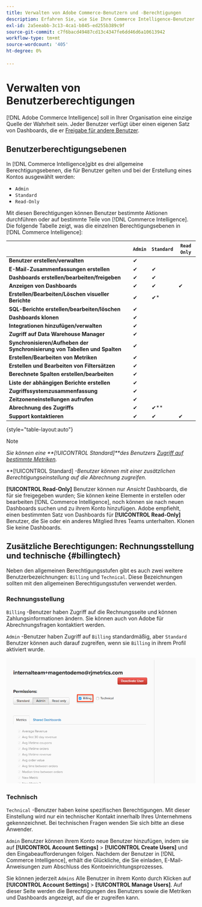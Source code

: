 ```yaml
---
title: Verwalten von Adobe Commerce-Benutzern und -Berechtigungen
description: Erfahren Sie, wie Sie Ihre Commerce Intelligence-Benutzer verwalten.
exl-id: 2a5eeabb-3c13-4ca1-b845-ed255b389c9f
source-git-commit: c7f6bacd49487cd13c4347fe6dd46d6a10613942
workflow-type: tm+mt
source-wordcount: '405'
ht-degree: 0%

---
```


# Verwalten von Benutzerberechtigungen

[!DNL Adobe Commerce Intelligence] soll in Ihrer Organisation eine einzige Quelle der Wahrheit sein. Jeder Benutzer verfügt über einen eigenen Satz von Dashboards, die er [Freigabe für andere Benutzer](../../data-user/dashboards/share-dashboard-with-users.md).

## Benutzerberechtigungsebenen

In [!DNL Commerce Intelligence]gibt es drei allgemeine Berechtigungsebenen, die für Benutzer gelten und bei der Erstellung eines Kontos ausgewählt werden:

* `Admin`
* `Standard`
* `Read-Only`

Mit diesen Berechtigungen können Benutzer bestimmte Aktionen durchführen oder auf bestimmte Teile von [!DNL Commerce Intelligence]. Die folgende Tabelle zeigt, was die einzelnen Berechtigungsebenen in [!DNL Commerce Intelligence]:

|  | `Admin` | `Standard` | `Read Only` |
| -----|-----|-----|----|
| **Benutzer erstellen/verwalten** | ✔ |  |  |
| **E-Mail-Zusammenfassungen erstellen** | ✔ | ✔ |  |
| **Dashboards erstellen/bearbeiten/freigeben** | ✔ | ✔ |  |
| **Anzeigen von Dashboards** | ✔ | ✔ | ✔ |
| **Erstellen/Bearbeiten/Löschen visueller Berichte** | ✔ | ✔* |  |
| **SQL-Berichte erstellen/bearbeiten/löschen** | ✔ |  |  |
| **Dashboards klonen** | ✔ |  |  |
| **Integrationen hinzufügen/verwalten** | ✔ |  |  |
| **Zugriff auf Data Warehouse Manager** | ✔ |  |  |
| **Synchronisieren/Aufheben der Synchronisierung von Tabellen und Spalten** | ✔ |  |  |
| **Erstellen/Bearbeiten von Metriken** | ✔ |  |  |
| **Erstellen und Bearbeiten von Filtersätzen** | ✔ |  |  |
| **Berechnete Spalten erstellen/bearbeiten** | ✔ |  |  |
| **Liste der abhängigen Berichte erstellen** | ✔ |  |  |
| **Zugriffssystemzusammenfassung** | ✔ |  |  |
| **Zeitzoneneinstellungen aufrufen** | ✔ |  |  |
| **Abrechnung des Zugriffs** | ✔ | ✔** |  |
| **Support kontaktieren** | ✔ | ✔ | ✔ |

{style="table-layout:auto"}

>[!NOTE]
>
>_Sie können eine **[!UICONTROL Standard]**des Benutzers [Zugriff auf bestimmte Metriken](../../administrator/user-management/restrict-metric-access.md)._
>
>**[!UICONTROL Standard] _-Benutzer können mit einer zusätzlichen Berechtigungseinstellung auf die Abrechnung zugreifen._
>
>**[!UICONTROL Read-Only]** Benutzer können nur _Ansicht_ Dashboards, die für sie freigegeben wurden; Sie können keine Elemente in erstellen oder bearbeiten [!DNL Commerce Intelligence], noch können sie nach neuen Dashboards suchen und zu ihrem Konto hinzufügen. Adobe empfiehlt, einen bestimmten Satz von Dashboards für **[!UICONTROL Read-Only]** Benutzer, die Sie oder ein anderes Mitglied Ihres Teams unterhalten. Klonen Sie keine Dashboards.

## Zusätzliche Berechtigungen: Rechnungsstellung und technische {#billingtech}

Neben den allgemeinen Berechtigungsstufen gibt es auch zwei weitere Benutzerbezeichnungen: `Billing` und `Technical`. Diese Bezeichnungen sollten mit den allgemeinen Berechtigungsstufen verwendet werden.

### Rechnungsstellung

`Billing` -Benutzer haben Zugriff auf die Rechnungsseite und können Zahlungsinformationen ändern. Sie können auch von Adobe für Abrechnungsfragen kontaktiert werden.

`Admin` -Benutzer haben Zugriff auf `Billing` standardmäßig, aber `Standard` Benutzer können auch darauf zugreifen, wenn sie `Billing` in ihrem Profil aktiviert wurde.

![Abrechnung](../../assets/billing.png)<!--{: width="550" height="363"}-->

### Technisch

`Technical` -Benutzer haben keine spezifischen Berechtigungen. Mit dieser Einstellung wird nur ein technischer Kontakt innerhalb Ihres Unternehmens gekennzeichnet. Bei technischen Fragen wenden Sie sich bitte an diese Anwender.

`Admin` Benutzer können ihrem Konto neue Benutzer hinzufügen, indem sie auf **[!UICONTROL Account Settings]** > **[!UICONTROL Create Users]** und den Eingabeaufforderungen folgen. Nachdem der Benutzer in [!DNL Commerce Intelligence], erhält die Glückliche, die Sie einladen, E-Mail-Anweisungen zum Abschluss des Kontoeinrichtungsprozesses.

Sie können jederzeit `Admins` Alle Benutzer in ihrem Konto durch Klicken auf **[!UICONTROL Account Settings]** > **[!UICONTROL Manage Users]**. Auf dieser Seite werden die Berechtigungen des Benutzers sowie die Metriken und Dashboards angezeigt, auf die er zugreifen kann.
